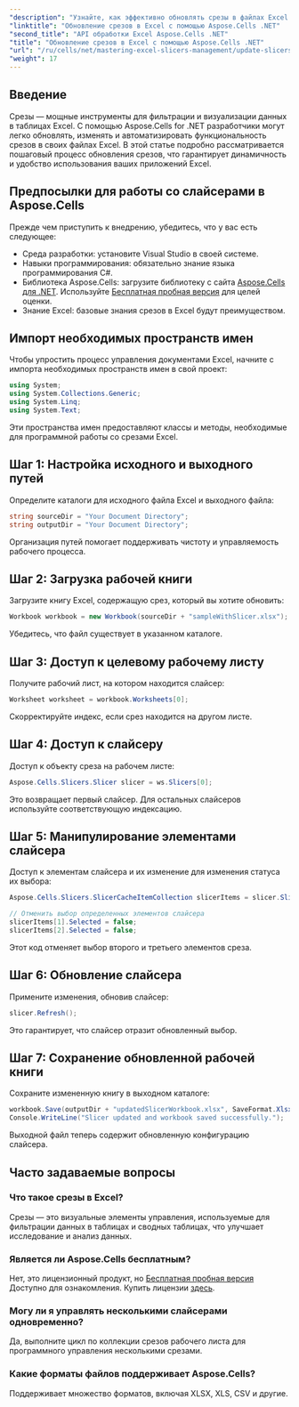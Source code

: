 ```yaml
---
"description": "Узнайте, как эффективно обновлять срезы в файлах Excel с помощью Aspose.Cells для .NET. Это подробное руководство подробно описывает каждый этап."
"linktitle": "Обновление срезов в Excel с помощью Aspose.Cells .NET"
"second_title": "API обработки Excel Aspose.Cells .NET"
"title": "Обновление срезов в Excel с помощью Aspose.Cells .NET"
"url": "/ru/cells/net/mastering-excel-slicers-management/update-slicers-in-excel/"
"weight": 17
---
```


## Введение

Срезы — мощные инструменты для фильтрации и визуализации данных в таблицах Excel. С помощью Aspose.Cells for .NET разработчики могут легко обновлять, изменять и автоматизировать функциональность срезов в своих файлах Excel. В этой статье подробно рассматривается пошаговый процесс обновления срезов, что гарантирует динамичность и удобство использования ваших приложений Excel.

## Предпосылки для работы со слайсерами в Aspose.Cells

Прежде чем приступить к внедрению, убедитесь, что у вас есть следующее:

- Среда разработки: установите Visual Studio в своей системе.
- Навыки программирования: обязательно знание языка программирования C#.
- Библиотека Aspose.Cells: загрузите библиотеку с сайта [Aspose.Cells для .NET](https://releases.aspose.com/cells/net/). Используйте [Бесплатная пробная версия](https://releases.aspose.com/) для целей оценки.
- Знание Excel: базовые знания срезов в Excel будут преимуществом.

## Импорт необходимых пространств имен

Чтобы упростить процесс управления документами Excel, начните с импорта необходимых пространств имен в свой проект:

```csharp
using System;
using System.Collections.Generic;
using System.Linq;
using System.Text;
```

Эти пространства имен предоставляют классы и методы, необходимые для программной работы со срезами Excel.

## Шаг 1: Настройка исходного и выходного путей

Определите каталоги для исходного файла Excel и выходного файла:

```csharp
string sourceDir = "Your Document Directory";
string outputDir = "Your Document Directory";
```

Организация путей помогает поддерживать чистоту и управляемость рабочего процесса.

## Шаг 2: Загрузка рабочей книги

Загрузите книгу Excel, содержащую срез, который вы хотите обновить:

```csharp
Workbook workbook = new Workbook(sourceDir + "sampleWithSlicer.xlsx");
```

Убедитесь, что файл существует в указанном каталоге.

## Шаг 3: Доступ к целевому рабочему листу

Получите рабочий лист, на котором находится слайсер:

```csharp
Worksheet worksheet = workbook.Worksheets[0];
```

Скорректируйте индекс, если срез находится на другом листе.

## Шаг 4: Доступ к слайсеру

Доступ к объекту среза на рабочем листе:

```csharp
Aspose.Cells.Slicers.Slicer slicer = ws.Slicers[0];
```

Это возвращает первый слайсер. Для остальных слайсеров используйте соответствующую индексацию.

## Шаг 5: Манипулирование элементами слайсера

Доступ к элементам слайсера и их изменение для изменения статуса их выбора:

```csharp
Aspose.Cells.Slicers.SlicerCacheItemCollection slicerItems = slicer.SlicerCache.SlicerCacheItems;

// Отменить выбор определенных элементов слайсера
slicerItems[1].Selected = false;
slicerItems[2].Selected = false;
```

Этот код отменяет выбор второго и третьего элементов среза.

## Шаг 6: Обновление слайсера

Примените изменения, обновив слайсер:

```csharp
slicer.Refresh();
```

Это гарантирует, что слайсер отразит обновленный выбор.

## Шаг 7: Сохранение обновленной рабочей книги

Сохраните измененную книгу в выходном каталоге:

```csharp
workbook.Save(outputDir + "updatedSlicerWorkbook.xlsx", SaveFormat.Xlsx);
Console.WriteLine("Slicer updated and workbook saved successfully.");
```

Выходной файл теперь содержит обновленную конфигурацию слайсера.

## Часто задаваемые вопросы

### Что такое срезы в Excel?

Срезы — это визуальные элементы управления, используемые для фильтрации данных в таблицах и сводных таблицах, что улучшает исследование и анализ данных.

### Является ли Aspose.Cells бесплатным?

Нет, это лицензионный продукт, но [Бесплатная пробная версия](https://releases.aspose.com/) Доступно для ознакомления. Купить лицензии [здесь](https://purchase.aspose.com/buy).

### Могу ли я управлять несколькими слайсерами одновременно?

Да, выполните цикл по коллекции срезов рабочего листа для программного управления несколькими срезами.

### Какие форматы файлов поддерживает Aspose.Cells?

Поддерживает множество форматов, включая XLSX, XLS, CSV и другие.